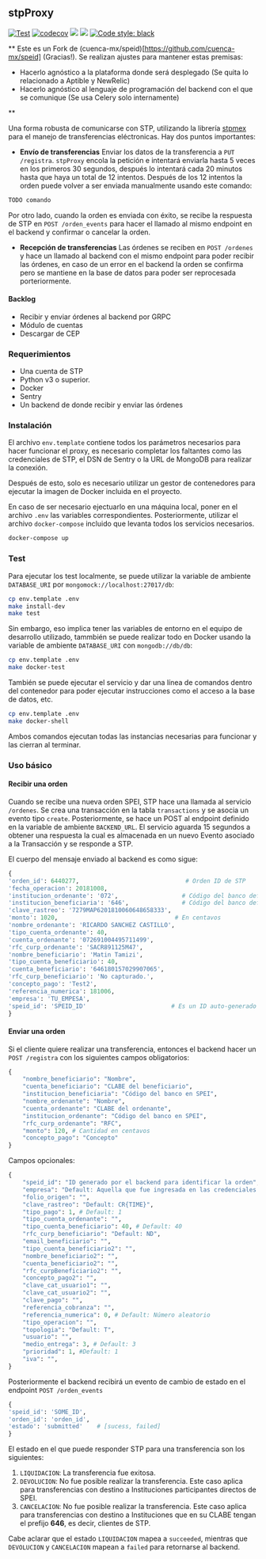 ## stpProxy

[![Test](https://github.com/cuenca-mx/speid/workflows/Test/badge.svg)](https://github.com/cuenca-mx/speid/actions?query=workflow%3ATest)
[![codecov](https://codecov.io/gh/cuenca-mx/speid/branch/master/graph/badge.svg)](https://codecov.io/gh/cuenca-mx/speid)
[![](https://images.microbadger.com/badges/image/cuenca/speid:1.9.4.svg)](https://microbadger.com/images/cuenca/speid:1.9.4 "Get your own image badge on microbadger.com")
[![](https://images.microbadger.com/badges/version/cuenca/speid:1.9.4.svg)](https://microbadger.com/images/cuenca/speid:1.9.4 "Get your own version badge on microbadger.com")
[![Code style: black](https://img.shields.io/badge/code%20style-black-000000.svg)](https://github.com/ambv/black)

**
Este es un Fork de (cuenca-mx/speid)[https://github.com/cuenca-mx/speid] (Gracias!).
Se realizan ajustes para mantener estas premisas:

- Hacerlo agnóstico a la plataforma donde será desplegado (Se quita lo relacionado a Aptible y NewRelic)
- Hacerlo agnóstico al lenguaje de programación del backend con el que se comunique (Se usa Celery solo internamente)

**

Una forma robusta de comunicarse con STP, utilizando la librería 
[stpmex](https://pypi.org/project/stpmex/) para el manejo de transferencias eléctronicas. Hay dos puntos importantes:

- **Envío de transferencias** Enviar los datos de la transferencia a `PUT /registra`. 
`stpProxy` encola la petición e intentará enviarla hasta 5 veces en los primeros 30 segundos,
después lo intentará cada 20 minutos hasta que haya un total de 12 intentos.
Después de los 12 intentos la orden puede volver a ser enviada manualmente usando este comando:
```python
TODO comando
```
Por otro lado, cuando la orden es enviada con éxito, se recibe la respuesta de STP en `POST /orden_events` 
para hacer el llamado al mismo endpoint en el backend y confirmar o cancelar la orden.

- **Recepción de transferencias** Las órdenes se reciben en `POST /ordenes` y hace un llamado
al backend con el mismo endpoint para poder recibir las órdenes, 
en caso de un error en el backend la orden se confirma pero se mantiene en la base de datos 
para poder ser reprocesada porteriormente. 

#### Backlog
- Recibir y enviar órdenes al backend por GRPC
- Módulo de cuentas
- Descargar de CEP

### Requerimientos

- Una cuenta de STP
- Python v3 o superior.
- Docker
- Sentry
- Un backend de donde recibir y enviar las órdenes

### Instalación

El archivo `env.template` contiene todos los parámetros necesarios para hacer funcionar el proxy,
es necesario completar los faltantes como las credenciales de STP, el DSN de Sentry o
la URL de MongoDB para realizar la conexión.

Después de esto, solo es necesario utilizar un gestor de contenedores para ejecutar 
la imagen de Docker incluida en el proyecto.

En caso de ser necesario ejectuarlo en una máquina local, poner en el archivo `.env` las variables correspondientes. Posteriormente,
utilizar el archivo `docker-compose` incluido que levanta todos los servicios necesarios.
``` bash
docker-compose up
```

### Test

Para ejecutar los test localmente, se puede utilizar la variable de ambiente `DATABASE_URI` 
por `mongomock://localhost:27017/db`:

```bash
cp env.template .env
make install-dev
make test
```

Sin embargo, eso implica tener las variables de entorno en el equipo de desarrollo 
utilizado, tammbién se puede realizar todo en Docker usando la variable de ambiente 
`DATABASE_URI` con `mongodb://db/db`:

```bash
cp env.template .env
make docker-test
```

También se puede ejecutar el servicio y dar una línea de comandos dentro del contenedor
para poder ejecutar instrucciones como el acceso a la base de datos, etc.

```bash
cp env.template .env
make docker-shell
```

Ambos comandos ejecutan todas las instancias necesarias para funcionar y las cierran
al terminar.


### Uso básico

#### Recibir una orden

Cuando se recibe una nueva orden SPEI, STP hace una llamada al 
servicio `/ordenes`. Se crea una transacción en la tabla `transactions`
y se asocia un evento tipo `create`. Posteriormente, se hace un POST al endpoint 
definido en la variable de ambiente `BACKEND_URL`. El servicio aguarda 15 segundos a 
obtener una respuesta la cual es almacenada en un nuevo Evento asociado a la 
Transacción y se responde a STP.

El cuerpo del mensaje enviado al backend es como sigue:
```python
{
'orden_id': 6440277,                              # Orden ID de STP 
'fecha_operacion': 20181008,                     
'institucion_ordenante': '072',                  # Código del banco definido por SPEI
'institucion_beneficiaria': '646',               # Código del banco definido por SPEI
'clave_rastreo': '7279MAP6201810060648658333', 
'monto': 1020,                                 # En centavos 
'nombre_ordenante': 'RICARDO SANCHEZ CASTILLO', 
'tipo_cuenta_ordenante': 40, 
'cuenta_ordenante': '072691004495711499', 
'rfc_curp_ordenante': 'SACR891125M47', 
'nombre_beneficiario': 'Matin Tamizi', 
'tipo_cuenta_beneficiario': 40, 
'cuenta_beneficiario': '646180157029907065', 
'rfc_curp_beneficiario': 'No capturado.', 
'concepto_pago': 'Test2', 
'referencia_numerica': 181006, 
'empresa': 'TU_EMPESA',
'speid_id': 'SPEID_ID'                        # Es un ID auto-generado y debe ser único para cada orden
}
```

#### Enviar una orden

Si el cliente quiere realizar una transferencia, entonces el backend hacer un `POST /registra`
con los siguientes campos obligatorios:

```python
{
    "nombre_beneficiario": "Nombre",
    "cuenta_beneficiario": "CLABE del beneficiario",
    "institucion_beneficiaria": "Código del banco en SPEI",
    "nombre_ordenante": "Nombre",
    "cuenta_ordenante": "CLABE del ordenante",
    "institucion_ordenante": "Código del banco en SPEI",
    "rfc_curp_ordenante": "RFC",
    "monto": 120, # Cantidad en centavos
    "concepto_pago": "Concepto"
}
```

Campos opcionales:

```python
{
    "speid_id": "ID generado por el backend para identificar la orden",
    "empresa": "Default: Aquella que fue ingresada en las credenciales de STP",
    "folio_origen": "",
    "clave_rastreo": "Default: CR{TIME}",
    "tipo_pago": 1, # Default: 1
    "tipo_cuenta_ordenante": "",
    "tipo_cuenta_beneficiario": 40, # Default: 40
    "rfc_curp_beneficiario": "Default: ND",
    "email_beneficiario": "",
    "tipo_cuenta_beneficiario2": "",
    "nombre_beneficiario2": "",
    "cuenta_beneficiario2": "",
    "rfc_curpBeneficiario2": "",
    "concepto_pago2": "",
    "clave_cat_usuario1": "",
    "clave_cat_usuario2": "",
    "clave_pago": "",
    "referencia_cobranza": "",
    "referencia_numerica": 0, # Default: Número aleatorio
    "tipo_operacion": "",
    "topologia": "Default: T",
    "usuario": "",
    "medio_entrega": 3, # Default: 3
    "prioridad": 1, #Default: 1
    "iva": "",
}
```

Posteriormente el backend recibirá un evento de cambio de estado en el endpoint `POST /orden_events`

```python
{
'speid_id': 'SOME_ID',
'orden_id': 'orden_id',
'estado': 'submitted'    # [sucess, failed]
}
```

El estado en el que puede responder STP para una transferencia son los siguientes:
1. `LIQUIDACION`: La transferencia fue exitosa.
2. `DEVOLUCION`: No fue posible realizar la transferencia. Este caso aplica 
para transferencias con destino a Instituciones participantes directos de SPEI.
3. `CANCELACION`: No fue posible realizar la transferencia. Este caso aplica 
para transferencias con destino a Instituciones que en su CLABE tengan el prefijo **646**, es decir, clientes de STP.

Cabe aclarar que el estado `LIQUIDACION` mapea a `succeeded`, mientras que
`DEVOLUCION` y `CANCELACION` mapean a `failed` para retornarse al backend.
